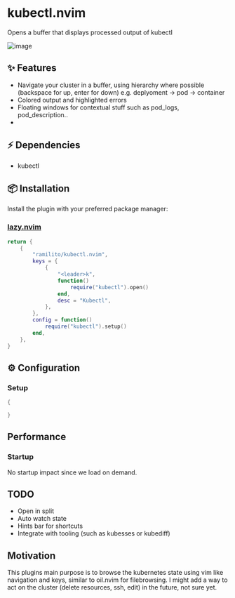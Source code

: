 # kubectl.nvim
Opens a buffer that displays processed output of kubectl

![image](https://github.com/Ramilito/kubectl.nvim/assets/8473233/b60b9dca-8a52-4222-8b3e-a7483c3debfb)

## ✨ Features
- Navigate your cluster in a buffer, using hierarchy where possible (backspace for up, enter for down) e.g. deplyoment -> pod -> container
- Colored output and highlighted errors
- Floating windows for contextual stuff such as pod_logs, pod_description..
- 

## ⚡️ Dependencies
- kubectl
  
## 📦 Installation

Install the plugin with your preferred package manager:

### [lazy.nvim](https://github.com/folke/lazy.nvim)

```lua
return {
    {
        "ramilito/kubectl.nvim",
        keys = {
            {
                "<leader>k",
                function()
                    require("kubectl").open()
                end,
                desc = "Kubectl",
            },
        },
        config = function()
            require("kubectl").setup()
        end,
    },
}
```

## ⚙️ Configuration

### Setup
```lua
{

}
```

## Performance

### Startup

No startup impact since we load on demand.

## TODO
- Open in split
- Auto watch state
- Hints bar for shortcuts
- Integrate with tooling (such as kubesses or kubediff)

## Motivation
This plugins main purpose is to browse the kubernetes state using vim like navigation and keys, similar to oil.nvim for filebrowsing. I might add a way to act on the cluster (delete resources, ssh, edit) in the future, not sure yet.
